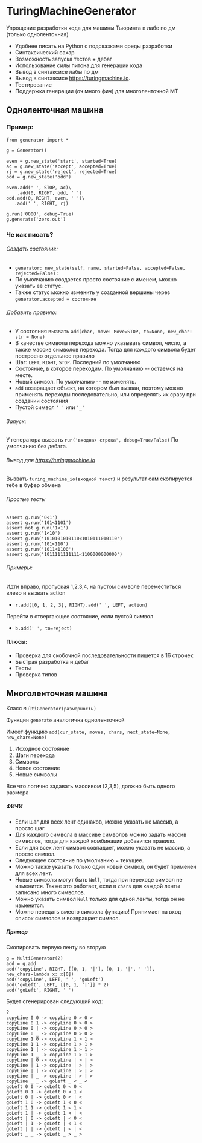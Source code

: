 # TuringMachineGenerator
Упрощение разработки кода для машины Тьюринга в лабе по дм (только одноленточная)

* Удобнее писать на Python с подсказками среды разработки
* Синтаксический сахар
* Возможность запуска тестов + дебаг
* Использование силы питона для генерации кода
* Вывод в синтаксисе лабы по дм
* Вывод в синтаксисе https://turingmachine.io.
* Тестирование
* Поддержка генерации (оч много фич) для многоленточной МТ

## Одноленточная машина
### Пример:
```
from generator import *

g = Generator()

even = g.new_state('start', started=True)
ac = g.new_state('accept', accepted=True)
rj = g.new_state('reject', rejected=True)
odd = g.new_state('odd')

even.add(' ', STOP, ac)\
    .add(0, RIGHT, odd, ' ')
odd.add(0, RIGHT, even, ' ')\
   .add(' ', RIGHT, rj)

g.run('0000', debug=True)
g.generate('zero.out')
```

### Че как писать?
###### Создать состояние:

* `generator: new_state(self, name, started=False, accepted=False, rejected=False):`
* По умолчанию создается просто состояние с именем, можно указать её статус.
* Также статус можно изменить у созданной вершины через `generator.accepted = состояние`

###### Добавить правило:

* У состояния вызвать `add(char, move: Move=STOP, to=None, new_char: str = None)`
* В качестве символа перехода можно указывать символ, число, а также массив символов перехода. Тогда для каждого символа будет построено отдельное правило
* Шаг: `LEFT`, `RIGHT`, `STOP`. Последний по умолчанию
* Состояние, в которое переходим. По умолчанию -- остаемся на месте.
* Новый символ. По умолчанию -- не изменять.
* `add` возвращает объект, на котором был вызван, поэтому можно применять переходы последовательно, или определять их сразу при создании состояния
* Пустой символ `' '` или `'_'`

###### Запуск:
У генератора вызвать `run('входная строка', debug=True/False)`
По умолчанию без дебага.

###### Вывод для https://turingmachine.io
Вызвать `turing_machine_io(входной текст)` и результат сам скопируется тебе в буфер обмена

###### Простые тесты
````
assert g.run('0<1')
assert g.run('101<1101')
assert not g.run('1<1')
assert g.run('1<10')
assert g.run('1010101010110<1010111010110')
assert g.run('101<110')
assert g.run('1011<1100')
assert g.run('1011111111111<1100000000000')
````

###### Примеры:
  
Идти вправо, пропуская 1,2,3,4, на пустом символе переместиться влево и вызвать action
* `r.add([0, 1, 2, 3], RIGHT).add(' ', LEFT, action)`

Перейти в отвергающее состояние, если пустой символ
* `b.add(' ', to=reject)`

#### Плюсы:
* Проверка для скобочной последовательности пишется в 16 строчек
* Быстрая разработка и дебаг
* Тесты
* Проверка типов

## Многоленточная машина
Класс `MultiGenerator(размерность)`

Функция `generate` аналогична одноленточной

Имеет функцию `add(cur_state, moves, chars, next_state=None, new_chars=None)`
1. Исходное состояние
2. Шаги перехода
3. Символы
4. Новое состояние
5. Новые символы

Все что логично задавать массивом (2,3,5), должно быть одного размера

##### ФИЧИ
* Если шаг для всех лент одинаков, можно указать не массив, а просто шаг.
* Для каждого символа в массиве символов можно задать массив символов, тогда для каждой комбинации добавится правило.
* Если для всех лент символ совпадает, можно указать не массив, а просто символ.
* Следующее состояние по умолчанию = текущее.
* Можно также указать только один новый символ, он будет применен для всех лент.
* Новые символы могут быть `Null`, тогда при переходе символ не изменится. Также это работает, если в `chars` для каждой ленты записано много символов.
* Можно указать символ `Null` только для одной ленты, тогда он не изменится.
* Можно передать вместо символа функцию! Принимает на вход список символов и возвращает символ.

##### Пример

Скопировать первую ленту во вторую
```
g = MultiGenerator(2)
add = g.add
add('copyLine', RIGHT, [[0, 1, '|'], [0, 1, '|', ' ']], new_chars=lambda x: x[0])
add('copyLine', LEFT, ' ', 'goLeft')
add('goLeft', LEFT, [[0, 1, '|']] * 2)
add('goLeft', RIGHT, ' ')
```
Будет сгенерирован следующий код:
```
2
copyLine 0 0 -> copyLine 0 > 0 >
copyLine 0 1 -> copyLine 0 > 0 >
copyLine 0 | -> copyLine 0 > 0 >
copyLine 0 _ -> copyLine 0 > 0 >
copyLine 1 0 -> copyLine 1 > 1 >
copyLine 1 1 -> copyLine 1 > 1 >
copyLine 1 | -> copyLine 1 > 1 >
copyLine 1 _ -> copyLine 1 > 1 >
copyLine | 0 -> copyLine | > | >
copyLine | 1 -> copyLine | > | >
copyLine | | -> copyLine | > | >
copyLine | _ -> copyLine | > | >
copyLine _ _ -> goLeft _ < _ <
goLeft 0 0 -> goLeft 0 < 0 <
goLeft 0 1 -> goLeft 0 < 1 <
goLeft 0 | -> goLeft 0 < | <
goLeft 1 0 -> goLeft 1 < 0 <
goLeft 1 1 -> goLeft 1 < 1 <
goLeft 1 | -> goLeft 1 < | <
goLeft | 0 -> goLeft | < 0 <
goLeft | 1 -> goLeft | < 1 <
goLeft | | -> goLeft | < | <
goLeft _ _ -> goLeft _ > _ >

```
